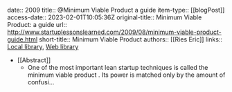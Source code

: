 date:: 2009
title:: @Minimum Viable Product a guide
item-type:: [[blogPost]]
access-date:: 2023-02-01T10:05:36Z
original-title:: Minimum Viable Product: a guide
url:: http://www.startuplessonslearned.com/2009/08/minimum-viable-product-guide.html
short-title:: Minimum Viable Product
authors:: [[Ries Eric]]
links:: [Local library](zotero://select/library/items/YRIPFH9M), [Web library](https://www.zotero.org/users/6520516/items/YRIPFH9M)

- [[Abstract]]
	- One of the most important lean startup  techniques is called the minimum viable product . Its power is matched only by the amount of confusi...